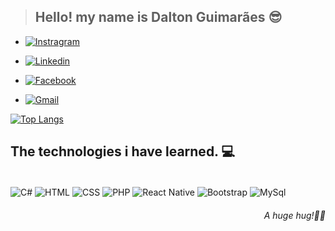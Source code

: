 >## Hello! my name is **Dalton Guimarães** 😎
<div style="display: inline_block">

- [![Instragram](https://img.shields.io/badge/Instagram-E4405F?style=for-the-badge&logo=instagram&logoColor=white)](https://www.instagram.com/daltonguimar4es/)

- [![Linkedin](https://img.shields.io/badge/LinkedIn-0077B5?style=for-the-badge&logo=linkedin&logoColor=white)]()

- [![Facebook](https://img.shields.io/badge/Facebook-1877F2?style=for-the-badge&logo=facebook&logoColor=white)](https://www.facebook.com/dalton.joaquim.984)

- [![Gmail](	https://img.shields.io/badge/Gmail-D14836?style=for-the-badge&logo=gmail&logoColor=white)](dalton.guimaraes500@gmail.com)
  
[![Top Langs](https://github-readme-stats.vercel.app/api/top-langs/?username=DaltonGuima&layout=compact)](https://github.com/anuraghazra/github-readme-stats)

</div>  


## The technologies i have learned. 💻

<div style="display: inline_block"></br>
<img align="center" alt="C#" src="https://img.shields.io/badge/C%23-239120?style=for-the-badge&logo=c-sharp&logoColor=white">
<img align="center" alt="HTML" src="https://img.shields.io/badge/HTML-239120?style=for-the-badge&logo=html5&logoColor=white">
<img align="center" alt="CSS" src="https://img.shields.io/badge/CSS-239120?&style=for-the-badge&logo=css3&logoColor=white">
<img align="center" alt="PHP" src="https://img.shields.io/badge/PHP-777BB4?style=for-the-badge&logo=php&logoColor=white">
<img align="center" alt="React Native" src="https://img.shields.io/badge/React_Native-20232A?style=for-the-badge&logo=react&logoColor=61DAFB">
<img align="center" alt="Bootstrap" src="https://img.shields.io/badge/Bootstrap-563D7C?style=for-the-badge&logo=bootstrap&logoColor=white">
<img align="center" alt="MySql" src="https://img.shields.io/badge/MySQL-00000F?style=for-the-badge&logo=mysql&logoColor=white">

</div>

<h6 align='right'>A huge hug!🤗🤗</h6> 
